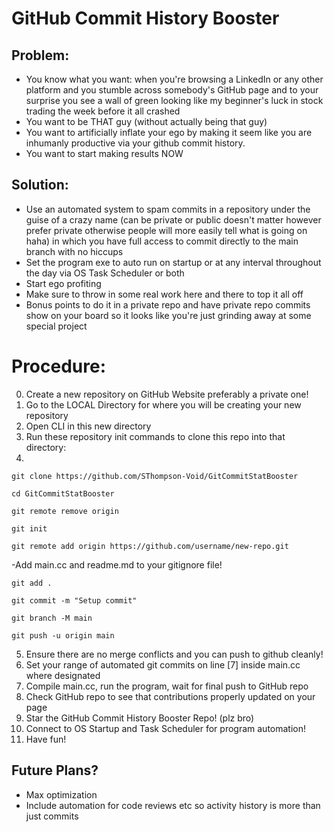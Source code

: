# GitHub Commit History Booster

## Problem:
 - You know what you want: when you're browsing a LinkedIn or any other platform and you stumble across somebody's GitHub page and to your surprise you see a wall of green looking like my beginner's luck in stock trading the week before it all crashed
 - You want to be THAT guy (without actually being that guy)
 - You want to artificially inflate your ego by making it seem like you are inhumanly productive via your github commit history.
 - You want to start making results NOW

## Solution:
 - Use an automated system to spam commits in a repository under the guise of a crazy name (can be private or public doesn't matter however prefer private otherwise people will more easily tell what is going on haha) in which you have full access to commit directly to the main branch with no hiccups
 - Set the program exe to auto run on startup or at any interval throughout the day via OS Task Scheduler or both
 - Start ego profiting
 - Make sure to throw in some real work here and there to top it all off
 - Bonus points to do it in a private repo and have private repo commits show on your board so it looks like you're just grinding away at some special project

# Procedure:
 0. Create a new repository on GitHub Website preferably a private one!
 1. Go to the LOCAL Directory for where you will be creating your new repository
 2. Open CLI in this new directory
 3. Run these repository init commands to clone this repo into that directory:
 4. 

  `git clone https://github.com/SThompson-Void/GitCommitStatBooster`

  `cd GitCommitStatBooster`
  
  `git remote remove origin`
  
  `git init`
  
  `git remote add origin https://github.com/username/new-repo.git`
  
  -Add main.cc and readme.md to your gitignore file!
  
  `git add .`
  
  `git commit -m "Setup commit"`
  
  `git branch -M main`
  
  `git push -u origin main`
  

 5. Ensure there are no merge conflicts and you can push to github cleanly!
 6. Set your range of automated git commits on line [7] inside main.cc where designated
 8. Compile main.cc, run the program, wait for final push to GitHub repo
 9. Check GitHub repo to see that contributions properly updated on your page
 10. Star the GitHub Commit History Booster Repo! (plz bro)
 11. Connect to OS Startup and Task Scheduler for program automation!
 12. Have fun!

 ## Future Plans?
 - Max optimization
 - Include automation for code reviews etc so activity history is more than just commits

